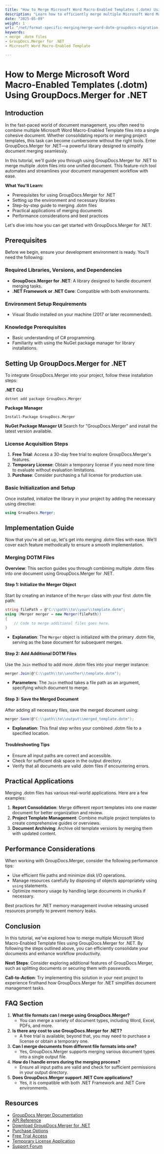 ```yaml
---
title: "How to Merge Microsoft Word Macro-Enabled Templates (.dotm) Using GroupDocs.Merger for .NET"
description: "Learn how to efficiently merge multiple Microsoft Word Macro-Enabled Template files using GroupDocs.Merger for .NET. Streamline your document management with this easy-to-follow tutorial."
date: "2025-05-09"
weight: 1
url: "/net/format-specific-merging/merge-word-dotm-groupdocs-migration-net/"
keywords:
- merge .dotm files
- GroupDocs.Merger for .NET
- Microsoft Word Macro-Enabled Template

---
```



# How to Merge Microsoft Word Macro-Enabled Templates (.dotm) Using GroupDocs.Merger for .NET

## Introduction

In the fast-paced world of document management, you often need to combine multiple Microsoft Word Macro-Enabled Template files into a single cohesive document. Whether consolidating reports or merging project templates, this task can become cumbersome without the right tools. Enter GroupDocs.Merger for .NET—a powerful library designed to simplify document merging seamlessly.

In this tutorial, we'll guide you through using GroupDocs.Merger for .NET to merge multiple .dotm files into one unified document. This feature-rich tool automates and streamlines your document management workflow with ease.

**What You'll Learn:**
- Prerequisites for using GroupDocs.Merger for .NET
- Setting up the environment and necessary libraries
- Step-by-step guide to merging .dotm files
- Practical applications of merging documents
- Performance considerations and best practices

Let's dive into how you can get started with GroupDocs.Merger for .NET.

## Prerequisites

Before we begin, ensure your development environment is ready. You'll need the following:

### Required Libraries, Versions, and Dependencies
- **GroupDocs.Merger for .NET**: A library designed to handle document merging tasks.
- **.NET Framework or .NET Core**: Compatible with both environments.

### Environment Setup Requirements
- Visual Studio installed on your machine (2017 or later recommended).

### Knowledge Prerequisites
- Basic understanding of C# programming.
- Familiarity with using the NuGet package manager for library installations.

## Setting Up GroupDocs.Merger for .NET

To integrate GroupDocs.Merger into your project, follow these installation steps:

**.NET CLI**
```
dotnet add package GroupDocs.Merger
```

**Package Manager**
```
Install-Package GroupDocs.Merger
```

**NuGet Package Manager UI**
Search for "GroupDocs.Merger" and install the latest version available.

### License Acquisition Steps

1. **Free Trial**: Access a 30-day free trial to explore GroupDocs.Merger's features.
2. **Temporary License**: Obtain a temporary license if you need more time to evaluate without evaluation limitations.
3. **Purchase**: Consider purchasing a full license for production use.

### Basic Initialization and Setup

Once installed, initialize the library in your project by adding the necessary using directive:

```csharp
using GroupDocs.Merger;
```

## Implementation Guide

Now that you're all set up, let's get into merging .dotm files with ease. We'll cover each feature methodically to ensure a smooth implementation.

### Merging DOTM Files

**Overview**: This section guides you through combining multiple .dotm files into one document using GroupDocs.Merger for .NET.

#### Step 1: Initialize the Merger Object

Start by creating an instance of the `Merger` class with your first .dotm file path:

```csharp
string filePath = @"C:\\path\\to\\your\\template.dotm";
using (Merger merger = new Merger(filePath))
{
    // Code to merge additional files goes here.
}
```

- **Explanation**: The `Merger` object is initialized with the primary .dotm file, serving as the base document for subsequent merges.

#### Step 2: Add Additional DOTM Files

Use the `Join` method to add more .dotm files into your merger instance:

```csharp
merger.Join(@"C:\\path\\to\\another\\template.dotm");
```

- **Parameters**: The `Join` method takes a file path as an argument, specifying which document to merge.
  
#### Step 3: Save the Merged Document

After adding all necessary files, save the merged document using:

```csharp
merger.Save(@"C:\\path\\to\\output\\merged_template.dotm");
```

- **Explanation**: This final step writes your combined .dotm file to a specified location.

#### Troubleshooting Tips

- Ensure all input paths are correct and accessible.
- Check for sufficient disk space in the output directory.
- Verify that all documents are valid .dotm files if encountering errors.

## Practical Applications

Merging .dotm files has various real-world applications. Here are a few examples:

1. **Report Consolidation**: Merge different report templates into one master document for better organization and review.
2. **Project Template Management**: Combine multiple project templates to create comprehensive guides or overviews.
3. **Document Archiving**: Archive old template versions by merging them with updated content.

## Performance Considerations

When working with GroupDocs.Merger, consider the following performance tips:

- Use efficient file paths and minimize disk I/O operations.
- Manage resources carefully by disposing of objects appropriately using `using` statements.
- Optimize memory usage by handling large documents in chunks if necessary.

Best practices for .NET memory management involve releasing unused resources promptly to prevent memory leaks.

## Conclusion

In this tutorial, we've explored how to merge multiple Microsoft Word Macro-Enabled Template files using GroupDocs.Merger for .NET. By following the steps outlined above, you can efficiently consolidate your documents and enhance workflow productivity.

**Next Steps**: Consider exploring additional features of GroupDocs.Merger, such as splitting documents or securing them with passwords.

**Call-to-Action**: Try implementing this solution in your next project to experience firsthand how GroupDocs.Merger for .NET simplifies document management tasks. 

## FAQ Section

1. **What file formats can I merge using GroupDocs.Merger?**
   - You can merge a variety of document types, including Word, Excel, PDFs, and more.
2. **Is there any cost to use GroupDocs.Merger for .NET?**
   - A free trial is available; beyond that, you may need to purchase a license or obtain a temporary one.
3. **Can I merge documents from different file formats into one?**
   - Yes, GroupDocs.Merger supports merging various document types into a single output file.
4. **How do I handle errors during the merging process?**
   - Ensure all input paths are valid and check for sufficient permissions in your output directory.
5. **Does GroupDocs.Merger support .NET Core applications?**
   - Yes, it is compatible with both .NET Framework and .NET Core environments.

## Resources
- [GroupDocs Merger Documentation](https://docs.groupdocs.com/merger/net/)
- [API Reference](https://reference.groupdocs.com/merger/net/)
- [Download GroupDocs.Merger for .NET](https://releases.groupdocs.com/merger/net/)
- [Purchase Options](https://purchase.groupdocs.com/buy)
- [Free Trial Access](https://releases.groupdocs.com/merger/net/)
- [Temporary License Application](https://purchase.groupdocs.com/temporary-license/)
- [Support Forum](https://forum.groupdocs.com/c/merger/) 


